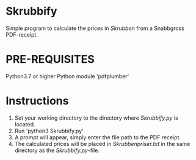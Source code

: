 # Skrubbify
Simple program to calculate the prices in *Skrubben* from a Snabbgross PDF-receipt.

# PRE-REQUISITES
Python3.7 or higher
Python module 'pdfplumber'

# Instructions
1. Set your working directory to the directory where *Skrubbify.py* is located.
2. Run 'python3 Skrubbify.py'
3. A prompt will appear, simply enter the file path to the PDF receipt.
4. The calculated prices will be placed in *Skrubbenpriser.txt* in the same
directory as the *Skrubbify.py*-file.
